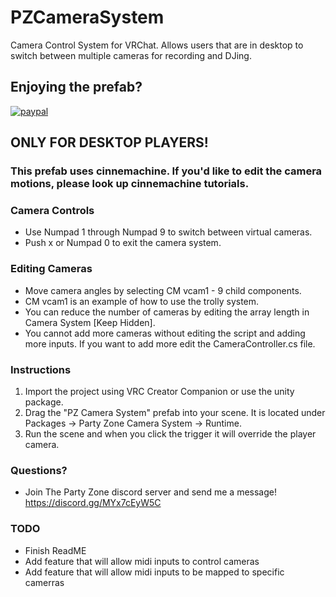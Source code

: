 # PZCameraSystem

Camera Control System for VRChat. Allows users that are in desktop to switch between multiple cameras for recording and DJing.

## Enjoying the prefab?

[![paypal](https://www.paypalobjects.com/en_US/i/btn/btn_donateCC_LG.gif)](https://www.paypal.com/donate/?business=QXEYT9DHDXAUC&no_recurring=0&item_name=Help+inspire+me+to+continue+creating+new+VRChat+Prefabs+and+other+software%21&currency_code=USD)

## ONLY FOR DESKTOP PLAYERS!

### This prefab uses cinnemachine. If you'd like to edit the camera motions, please look up cinnemachine tutorials.

### Camera Controls

- Use Numpad 1 through Numpad 9 to switch between virtual cameras.
- Push x or Numpad 0 to exit the camera system.

### Editing Cameras

- Move camera angles by selecting CM vcam1 - 9 child components.
- CM vcam1 is an example of how to use the trolly system.
- You can reduce the number of cameras by editing the array length in Camera System [Keep Hidden].
- You cannot add more cameras without editing the script and adding more inputs. If you want to add more edit the CameraController.cs file.

### Instructions

1.  Import the project using VRC Creator Companion or use the unity package.
2.  Drag the "PZ Camera System" prefab into your scene. It is located under Packages -> Party Zone Camera System -> Runtime.
3.  Run the scene and when you click the trigger it will override the player camera.

### Questions?

- Join The Party Zone discord server and send me a message! https://discord.gg/MYx7cEyW5C

### TODO

- Finish ReadME
- Add feature that will allow midi inputs to control cameras
- Add feature that will allow midi inputs to be mapped to specific camerras
